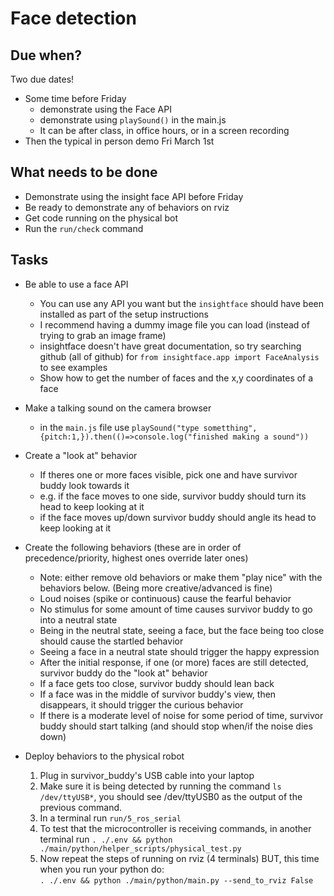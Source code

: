 # Face detection

## Due when?

Two due dates!
- Some time before Friday
    - demonstrate using the Face API
    - demonstrate using `playSound()` in the main.js 
    - It can be after class, in office hours, or in a screen recording 
- Then the typical in person demo Fri March 1st

## What needs to be done

- Demonstrate using the insight face API before Friday
- Be ready to demonstrate any of behaviors on rviz
- Get code running on the physical bot
- Run the `run/check` command

## Tasks

- Be able to use a face API
    - You can use any API you want but the `insightface` should have been installed as part of the setup instructions
    - I recommend having a dummy image file you can load (instead of trying to grab an image frame)
    - insightface doesn't have great documentation, so try searching github (all of github) for `from insightface.app import FaceAnalysis` to see examples
    - Show how to get the number of faces and the x,y coordinates of a face

- Make a talking sound on the camera browser
    - in the `main.js` file use `playSound("type sometthing", {pitch:1,}).then(()=>console.log("finished making a sound"))`
    
- Create a "look at" behavior
    - If theres one or more faces visible, pick one and have survivor buddy look towards it
    - e.g. if the face moves to one side, survivor buddy should turn its head to keep looking at it
    - if the face moves up/down survivor buddy should angle its head to keep looking at it

- Create the following behaviors (these are in order of precedence/priority, highest ones override later ones)
    - Note: either remove old behaviors or make them "play nice" with the behaviors below. (Being more creative/advanced is fine)
    - Loud noises (spike or continuous) cause the fearful behavior
    - No stimulus for some amount of time causes survivor buddy to go into a neutral state
    - Being in the neutral state, seeing a face, but the face being too close should cause the startled behavior
    - Seeing a face in a neutral state should trigger the happy expression
    - After the initial response, if one (or more) faces are still detected, survivor buddy do the "look at" behavior
    - If a face gets too close, survivor buddy should lean back
    - If a face was in the middle of survivor buddy's view, then disappears, it should trigger the curious behavior
    - If there is a moderate level of noise for some period of time, survivor buddy should start talking (and should stop when/if the noise dies down)

- Deploy behaviors to the physical robot
    1. Plug in survivor_buddy's USB cable into your laptop
    2. Make sure it is being detected by running the command `ls /dev/ttyUSB*`, you should see /dev/ttyUSB0 as the output of the previous command.
    3. In a terminal run `run/5_ros_serial`
    4. To test that the microcontroller is receiving commands, in another terminal run `. ./.env && python ./main/python/helper_scripts/physical_test.py`
    5. Now repeat the steps of running on rviz (4 terminals) BUT, this time when you run your python do:<br>`. ./.env && python ./main/python/main.py --send_to_rviz False`